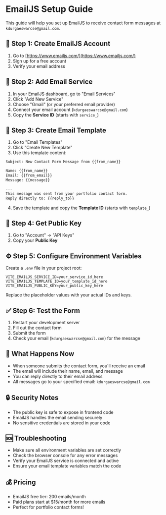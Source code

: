# EmailJS Setup Guide

This guide will help you set up EmailJS to receive contact form messages at `kdurgaeswarcse@gmail.com`.

## 🚀 Step 1: Create EmailJS Account

1. Go to [https://www.emailjs.com/](https://www.emailjs.com/)
2. Sign up for a free account
3. Verify your email address

## 📧 Step 2: Add Email Service

1. In your EmailJS dashboard, go to "Email Services"
2. Click "Add New Service"
3. Choose "Gmail" (or your preferred email provider)
4. Connect your email account (`kdurgaeswarcse@gmail.com`)
5. Copy the **Service ID** (starts with `service_`)

## 📝 Step 3: Create Email Template

1. Go to "Email Templates"
2. Click "Create New Template"
3. Use this template content:

```html
Subject: New Contact Form Message from {{from_name}}

Name: {{from_name}}
Email: {{from_email}}
Message: {{message}}

---
This message was sent from your portfolio contact form.
Reply directly to: {{reply_to}}
```

4. Save the template and copy the **Template ID** (starts with `template_`)

## 🔑 Step 4: Get Public Key

1. Go to "Account" → "API Keys"
2. Copy your **Public Key**

## ⚙️ Step 5: Configure Environment Variables

Create a `.env` file in your project root:

```env
VITE_EMAILJS_SERVICE_ID=your_service_id_here
VITE_EMAILJS_TEMPLATE_ID=your_template_id_here
VITE_EMAILJS_PUBLIC_KEY=your_public_key_here
```

Replace the placeholder values with your actual IDs and keys.

## ✅ Step 6: Test the Form

1. Restart your development server
2. Fill out the contact form
3. Submit the form
4. Check your email (`kdurgaeswarcse@gmail.com`) for the message

## 🎯 What Happens Now

- When someone submits the contact form, you'll receive an email
- The email will include their name, email, and message
- You can reply directly to their email address
- All messages go to your specified email: `kdurgaeswarcse@gmail.com`

## 🔒 Security Notes

- The public key is safe to expose in frontend code
- EmailJS handles the email sending securely
- No sensitive credentials are stored in your code

## 🆘 Troubleshooting

- Make sure all environment variables are set correctly
- Check the browser console for any error messages
- Verify your EmailJS service is connected and active
- Ensure your email template variables match the code

## 💰 Pricing

- EmailJS free tier: 200 emails/month
- Paid plans start at $15/month for more emails
- Perfect for portfolio contact forms!
